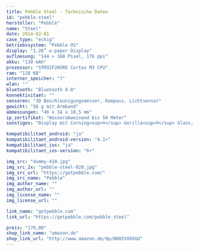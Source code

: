 ```yaml
---
title: Pebble Steel - Technische Daten
id: "pebble-steel"
hersteller: "Pebble"
name: "Steel"
date: 2014-02-01
case_type: "eckig"
betriebssystem: "Pebble OS"
display: "1.26” e-paper Display"
aufloesung: "144 × 168 Pixel, 176 ppi"
akku: "130 mAh"
prozessor: "STM32F205RE Cortex M3 CPU"
ram: "128 KB"
interner_speicher: "?"
wlan: ""
bluetooth: "Bluetooth 4.0"
konnektivitaet: ""
sensoren: "3D Beschleunigungsmesser, Kompass, Lichtsensor"
gewicht: "56 g mit Armband"
abmessungen: "46 x 34 x 10,5 mm"
ip_zertifikat: "Wasserabweisend bis 50 Meter"
sonstiges: "Display mit Corning<sup>®</sup> Gorilla<sup>®</sup> Glass, Display ist nicht Touch-fähig, 4 Tasten"

kompatibilitaet_android: "ja"
kompatibilitaet_android-version: "4.1+"
kompatibilitaet_ios: "ja"
kompatibilitaet_ios-version: "6+"

img_src: "dummy-410.jpg"
img_src_2x: "pebble-steel-820.jpg"
img_src_url: "https://getpebble.com/"
img_src_name: "Pebble"
img_author_name: ""
img_author_url: ""
img_license_name: ""
img_license_url: ""

link_name: "getpebble.com"
link_url: "https://getpebble.com/pebble_steel"

preis: "179,00"
shop_link_name: "amazon.de"
shop_link_url: "http://www.amazon.de/dp/B00IVX0XGO"
---
```

